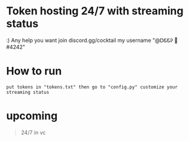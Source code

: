# Token hosting 24/7 with streaming status 
:) Any help you want join discord.gg/cocktail
my username "@ᎠᏋᏋᎮ 💛#4242"

# How to run
```
put tokens in "tokens.txt" then go to "config.py" customize your streaming status
```

# upcoming 
> 24/7 in vc 
